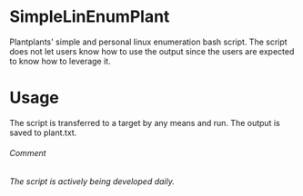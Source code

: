 # SimpleLinEnumPlant
Plantplants' simple and personal linux enumeration bash script.
The script does not let users know how to use the output since the users are expected to know how to leverage it.

# Usage
The script is transferred to a target by any means and run. The output is saved to plant.txt.



###### Comment
###### The script is actively being developed daily.
